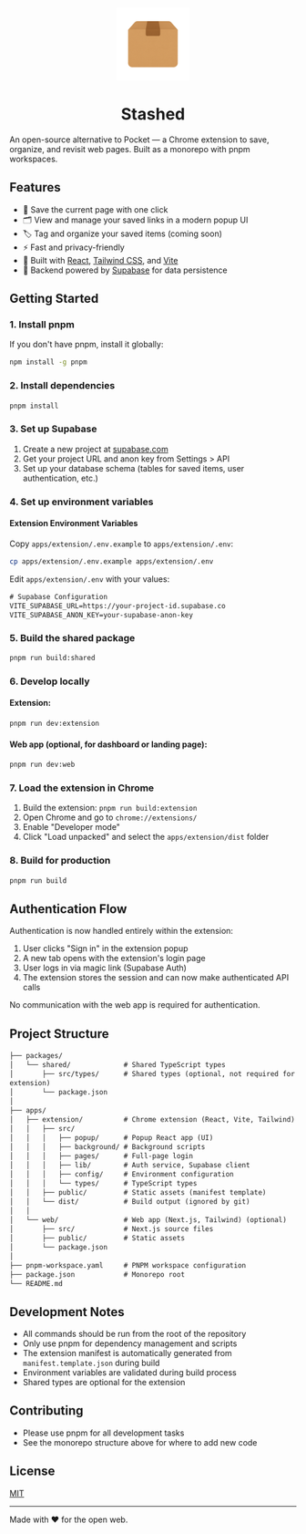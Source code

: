 <div align="center">
  <img src="logo.png" alt="Stashed Logo" width="128" height="128">
  <h1>Stashed</h1>
</div>

An open-source alternative to Pocket — a Chrome extension to save, organize, and revisit web pages. Built as a monorepo with pnpm workspaces.

## Features

- 📌 Save the current page with one click
- 🗂️ View and manage your saved links in a modern popup UI
- 🏷️ Tag and organize your saved items (coming soon)
- ⚡ Fast and privacy-friendly
- 🧩 Built with [React](https://react.dev/), [Tailwind CSS](https://tailwindcss.com/), and [Vite](https://vitejs.dev/)
- 🔐 Backend powered by [Supabase](https://supabase.com/) for data persistence

## Getting Started

### 1. Install pnpm
If you don't have pnpm, install it globally:
```bash
npm install -g pnpm
```

### 2. Install dependencies
```bash
pnpm install
```

### 3. Set up Supabase
1. Create a new project at [supabase.com](https://supabase.com)
2. Get your project URL and anon key from Settings > API
3. Set up your database schema (tables for saved items, user authentication, etc.)

### 4. Set up environment variables

#### Extension Environment Variables
Copy `apps/extension/.env.example` to `apps/extension/.env`:
```bash
cp apps/extension/.env.example apps/extension/.env
```

Edit `apps/extension/.env` with your values:
```env
# Supabase Configuration
VITE_SUPABASE_URL=https://your-project-id.supabase.co
VITE_SUPABASE_ANON_KEY=your-supabase-anon-key
```

### 5. Build the shared package
```bash
pnpm run build:shared
```

### 6. Develop locally

#### Extension:
```bash
pnpm run dev:extension
```

#### Web app (optional, for dashboard or landing page):
```bash
pnpm run dev:web
```

### 7. Load the extension in Chrome
1. Build the extension: `pnpm run build:extension`
2. Open Chrome and go to `chrome://extensions/`
3. Enable "Developer mode"
4. Click "Load unpacked" and select the `apps/extension/dist` folder

### 8. Build for production
```bash
pnpm run build
```

## Authentication Flow

Authentication is now handled entirely within the extension:

1. User clicks "Sign in" in the extension popup
2. A new tab opens with the extension's login page
3. User logs in via magic link (Supabase Auth)
4. The extension stores the session and can now make authenticated API calls

No communication with the web app is required for authentication.

## Project Structure

```
├── packages/
│   └── shared/             # Shared TypeScript types
│       ├── src/types/      # Shared types (optional, not required for extension)
│       └── package.json
│
├── apps/
│   ├── extension/          # Chrome extension (React, Vite, Tailwind)
│   │   ├── src/
│   │   │   ├── popup/      # Popup React app (UI)
│   │   │   ├── background/ # Background scripts
│   │   │   ├── pages/      # Full-page login
│   │   │   ├── lib/        # Auth service, Supabase client
│   │   │   ├── config/     # Environment configuration
│   │   │   └── types/      # TypeScript types
│   │   ├── public/         # Static assets (manifest template)
│   │   └── dist/           # Build output (ignored by git)
│   │
│   └── web/                # Web app (Next.js, Tailwind) (optional)
│       ├── src/            # Next.js source files
│       ├── public/         # Static assets
│       └── package.json
│
├── pnpm-workspace.yaml     # PNPM workspace configuration
├── package.json            # Monorepo root
└── README.md
```

## Development Notes

- All commands should be run from the root of the repository
- Only use pnpm for dependency management and scripts
- The extension manifest is automatically generated from `manifest.template.json` during build
- Environment variables are validated during build process
- Shared types are optional for the extension

## Contributing

- Please use pnpm for all development tasks
- See the monorepo structure above for where to add new code

## License

[MIT](LICENSE)

---

Made with ❤️ for the open web. 
